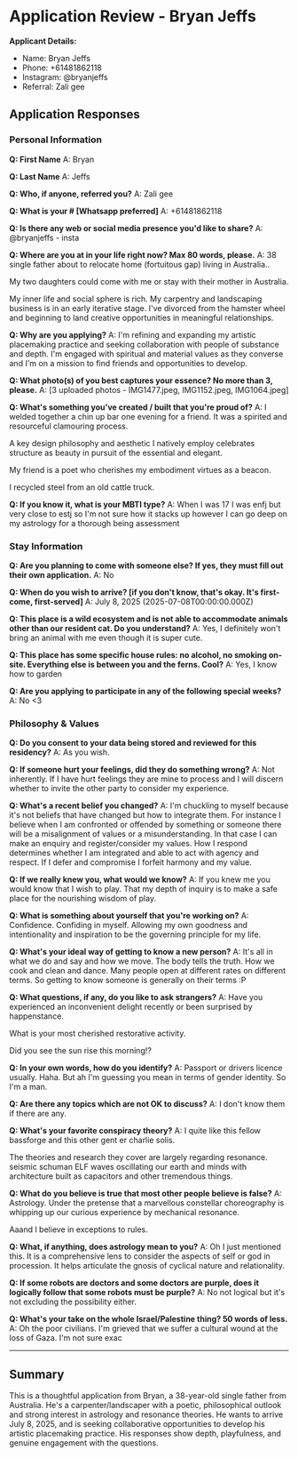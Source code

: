 # Application Review - Bryan Jeffs

**Applicant Details:**
- Name: Bryan Jeffs  
- Phone: +61481862118
- Instagram: @bryanjeffs
- Referral: Zali gee

## Application Responses

### Personal Information

**Q: First Name**
A: Bryan

**Q: Last Name** 
A: Jeffs

**Q: Who, if anyone, referred you?**
A: Zali gee

**Q: What is your # [Whatsapp preferred]**
A: +61481862118

**Q: Is there any web or social media presence you'd like to share?**
A: @bryanjeffs - insta

**Q: Where are you at in your life right now? Max 80 words, please.**
A: 38 single father about to relocate home (fortuitous gap) living in Australia..

 My two daughters could come with me or stay with their mother in Australia.

My inner life and social sphere is rich. My carpentry and landscaping business is in an early iterative stage. I've divorced from the hamster wheel and beginning to land creative opportunities in meaningful relationships.

**Q: Why are you applying?**
A: I'm refining and expanding my artistic placemaking practice and seeking collaboration with people of substance and depth. I'm engaged with spiritual and material values as they converse and I'm on a mission to find friends and opportunities to develop.

**Q: What photo(s) of you best captures your essence? No more than 3, please.**
A: [3 uploaded photos - IMG1477.jpeg, IMG1152.jpeg, IMG1064.jpeg]

**Q: What's something you've created / built that you're proud of?**
A: I welded together a chin up bar one evening for a friend. It was a spirited and resourceful clamouring process.

A key design philosophy and aesthetic I natively employ celebrates structure as beauty in pursuit of the essential and elegant. 

 My friend is a poet who cherishes my embodiment virtues as a beacon.

I recycled steel from an old cattle truck.

**Q: If you know it, what is your MBTI type?**
A: When I was 17 I was enfj but very close to estj so I'm not sure how it stacks up however I can go deep on my astrology for a thorough being assessment

### Stay Information

**Q: Are you planning to come with someone else? If yes, they must fill out their own application.**
A: No

**Q: When do you wish to arrive? [if you don't know, that's okay. It's first-come, first-served]**
A: July 8, 2025 (2025-07-08T00:00:00.000Z)

**Q: This place is a wild ecosystem and is not able to accommodate animals other than our resident cat. Do you understand?**
A: Yes, I definitely won't bring an animal with me even though it is super cute.

**Q: This place has some specific house rules: no alcohol, no smoking on-site. Everything else is between you and the ferns. Cool?**
A: Yes, I know how to garden

**Q: Are you applying to participate in any of the following special weeks?**
A: No <3

### Philosophy & Values

**Q: Do you consent to your data being stored and reviewed for this residency?**
A: As you wish.

**Q: If someone hurt your feelings, did they do something wrong?**
A: Not inherently. If I have hurt feelings they are mine to process and I will discern whether to invite the other party to consider my experience.

**Q: What's a recent belief you changed?**
A: I'm chuckling to myself because it's not beliefs that have changed but how to integrate them. For instance I believe when I am confronted or offended by something or someone there will be a misalignment of values or a misunderstanding. In that case I can make an enquiry and register/consider my values. How I respond determines whether I am integrated and able to act with agency and respect. If I defer and compromise I forfeit harmony and my value.

**Q: If we really knew you, what would we know?**
A: If you knew me you would know that I wish to play. That my depth of inquiry is to make a safe place for the nourishing wisdom of play.

**Q: What is something about yourself that you're working on?**
A: Confidence. Confiding in myself. Allowing my own goodness and intentionality and inspiration to be the governing principle for my life.

**Q: What's your ideal way of getting to know a new person?**
A: It's all in what we do and say and how we move. The body tells the truth. How we cook and clean and dance. Many people open at different rates on different terms. So getting to know someone is generally on their terms :P

**Q: What questions, if any, do you like to ask strangers?**
A: Have you experienced an inconvenient delight recently or been surprised by happenstance. 

What is your most cherished restorative activity.

Did you see the sun rise this morning!?

**Q: In your own words, how do you identify?**
A: Passport or drivers licence usually. Haha. But ah I'm guessing you mean in terms of gender identity. So I'm a man.

**Q: Are there any topics which are not OK to discuss?**
A: I don't know them if there are any.

**Q: What's your favorite conspiracy theory?**
A: I quite like this fellow bassforge and this other gent er charlie solis.

The theories and research they cover are largely regarding resonance. seismic schuman ELF waves oscillating our earth and minds with architecture built as capacitors and other tremendous things.

**Q: What do you believe is true that most other people believe is false?**
A: Astrology. Under the pretense that a marvellous constellar choreography is whipping up our curious experience by mechanical resonance. 

Aaand I believe in exceptions to rules.

**Q: What, if anything, does astrology mean to you?**
A: Oh I just mentioned this. 
It is a comprehensive lens to consider the aspects of self or god in procession. It helps articulate the gnosis of cyclical nature and relationality.

**Q: If some robots are doctors and some doctors are purple, does it logically follow that some robots must be purple?**
A: No not logical but it's not excluding the possibility either.

**Q: What's your take on the whole Israel/Palestine thing? 50 words of less.**
A: Oh the poor civilians. I'm grieved that we suffer a cultural wound at the loss of Gaza. I'm not sure exac

---

## Summary
This is a thoughtful application from Bryan, a 38-year-old single father from Australia. He's a carpenter/landscaper with a poetic, philosophical outlook and strong interest in astrology and resonance theories. He wants to arrive July 8, 2025, and is seeking collaborative opportunities to develop his artistic placemaking practice. His responses show depth, playfulness, and genuine engagement with the questions. 